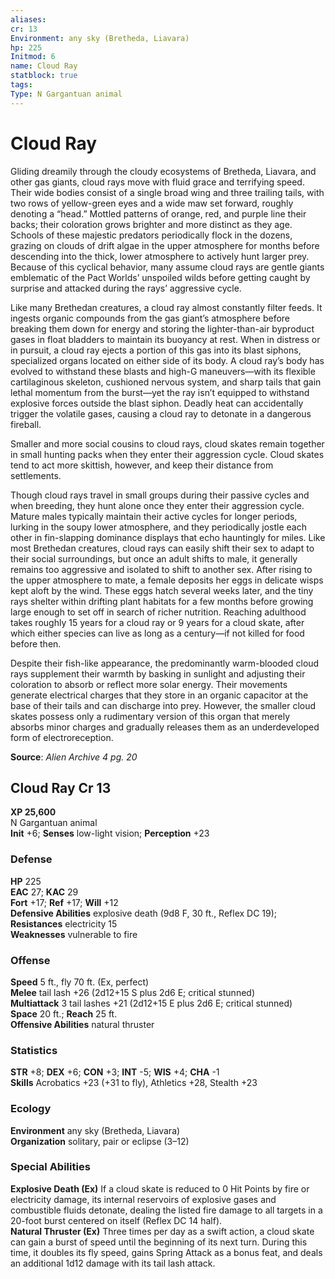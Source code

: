 ```yaml
---
aliases: 
cr: 13
Environment: any sky (Bretheda, Liavara)
hp: 225
Initmod: 6
name: Cloud Ray
statblock: true
tags: 
Type: N Gargantuan animal
---
```


# Cloud Ray

Gliding dreamily through the cloudy ecosystems of Bretheda, Liavara, and other gas giants, cloud rays move with fluid grace and terrifying speed. Their wide bodies consist of a single broad wing and three trailing tails, with two rows of yellow-green eyes and a wide maw set forward, roughly denoting a “head.” Mottled patterns of orange, red, and purple line their backs; their coloration grows brighter and more distinct as they age. Schools of these majestic predators periodically flock in the dozens, grazing on clouds of drift algae in the upper atmosphere for months before descending into the thick, lower atmosphere to actively hunt larger prey. Because of this cyclical behavior, many assume cloud rays are gentle giants emblematic of the Pact Worlds’ unspoiled wilds before getting caught by surprise and attacked during the rays’ aggressive cycle.

Like many Brethedan creatures, a cloud ray almost constantly filter feeds. It ingests organic compounds from the gas giant’s atmosphere before breaking them down for energy and storing the lighter-than-air byproduct gases in float bladders to maintain its buoyancy at rest. When in distress or in pursuit, a cloud ray ejects a portion of this gas into its blast siphons, specialized organs located on either side of its body. A cloud ray’s body has evolved to withstand these blasts and high-G maneuvers—with its flexible cartilaginous skeleton, cushioned nervous system, and sharp tails that gain lethal momentum from the burst—yet the ray isn’t equipped to withstand explosive forces outside the blast siphon. Deadly heat can accidentally trigger the volatile gases, causing a cloud ray to detonate in a dangerous fireball.

Smaller and more social cousins to cloud rays, cloud skates remain together in small hunting packs when they enter their aggression cycle. Cloud skates tend to act more skittish, however, and keep their distance from settlements.

Though cloud rays travel in small groups during their passive cycles and when breeding, they hunt alone once they enter their aggression cycle. Mature males typically maintain their active cycles for longer periods, lurking in the soupy lower atmosphere, and they periodically jostle each other in fin-slapping dominance displays that echo hauntingly for miles. Like most Brethedan creatures, cloud rays can easily shift their sex to adapt to their social surroundings, but once an adult shifts to male, it generally remains too aggressive and isolated to shift to another sex. After rising to the upper atmosphere to mate, a female deposits her eggs in delicate wisps kept aloft by the wind. These eggs hatch several weeks later, and the tiny rays shelter within drifting plant habitats for a few months before growing large enough to set off in search of richer nutrition. Reaching adulthood takes roughly 15 years for a cloud ray or 9 years for a cloud skate, after which either species can live as long as a century—if not killed for food before then.

Despite their fish-like appearance, the predominantly warm-blooded cloud rays supplement their warmth by basking in sunlight and adjusting their coloration to absorb or reflect more solar energy. Their movements generate electrical charges that they store in an organic capacitor at the base of their tails and can discharge into prey. However, the smaller cloud skates possess only a rudimentary version of this organ that merely absorbs minor charges and gradually releases them as an underdeveloped form of electroreception.

**Source**:  _Alien Archive 4 pg. 20_

## Cloud Ray Cr 13

**XP 25,600**  
N Gargantuan animal  
**Init** +6; **Senses** low-light vision; **Perception** +23  

### Defense

**HP** 225  
**EAC** 27; **KAC** 29  
**Fort** +17; **Ref** +17; **Will** +12  
**Defensive Abilities** explosive death (9d8 F, 30 ft., Reflex DC 19); **Resistances** electricity 15  
**Weaknesses** vulnerable to fire

### Offense

**Speed** 5 ft., fly 70 ft. (Ex, perfect)  
**Melee** tail lash +26 (2d12+15 S plus 2d6 E; critical stunned)  
**Multiattack** 3 tail lashes +21 (2d12+15 E plus 2d6 E; critical stunned)  
**Space** 20 ft.; **Reach** 25 ft.  
**Offensive Abilities** natural thruster

### Statistics

**STR** +8; **DEX** +6; **CON** +3; **INT** -5; **WIS** +4; **CHA** -1  
**Skills** Acrobatics +23 (+31 to fly), Athletics +28, Stealth +23

### Ecology

**Environment** any sky (Bretheda, Liavara)  
**Organization** solitary, pair or eclipse (3–12)

### Special Abilities

**Explosive Death (Ex)** If a cloud skate is reduced to 0 Hit Points by fire or electricity damage, its internal reservoirs of explosive gases and combustible fluids detonate, dealing the listed fire damage to all targets in a 20-foot burst centered on itself (Reflex DC 14 half).  
**Natural Thruster (Ex)** Three times per day as a swift action, a cloud skate can gain a burst of speed until the beginning of its next turn. During this time, it doubles its fly speed, gains Spring Attack as a bonus feat, and deals an additional 1d12 damage with its tail lash attack.

